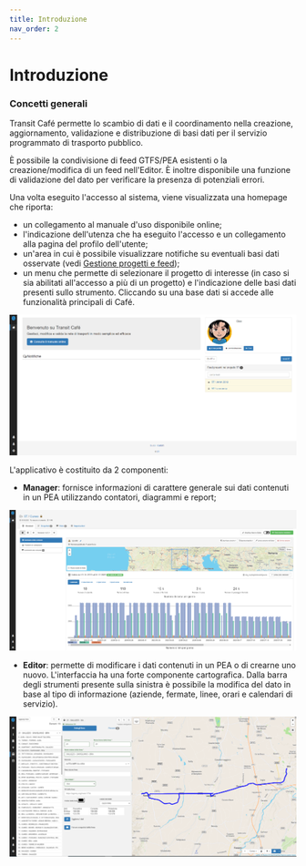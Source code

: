 ```yaml
---
title: Introduzione
nav_order: 2
---
```



# Introduzione

### Concetti generali

Transit Café permette lo scambio di dati e il coordinamento nella creazione, aggiornamento, validazione e distribuzione di basi dati per il servizio programmato di trasporto pubblico.

È possibile la condivisione di feed GTFS/PEA esistenti o la creazione/modifica di un feed nell'Editor. È inoltre disponibile una funzione di validazione del dato per verificare la presenza di potenziali errori.

Una volta eseguito l'accesso al sistema, viene visualizzata una homepage che riporta:

- un collegamento al manuale d'uso disponibile online;
- l'indicazione dell'utenza che ha eseguito l'accesso e un collegamento alla pagina del profilo dell'utente;
- un'area in cui è possibile visualizzare notifiche su eventuali basi dati osservate (vedi [Gestione progetti e feed](manager/data-manager.md));
- un menu che permette di selezionare il progetto di interesse (in caso si sia abilitati all'accesso a più di un progetto) e l'indicazione delle basi dati presenti sullo strumento. Cliccando su una base dati si accede alle funzionalità principali di Café.

![screenshot](../img/overview-tool.png)

L'applicativo è costituito da 2 componenti:

- **Manager**: fornisce informazioni di carattere generale sui dati contenuti in un PEA utilizzando contatori, diagrammi e report;

![screenshot](../img/overview-manager.png)

- **Editor**: permette di modificare i dati contenuti in un PEA o di crearne uno nuovo. L'interfaccia ha una forte componente cartografica. Dalla barra degli strumenti presente sulla sinistra è possibile la modifica del dato in base al tipo di informazione (aziende, fermate, linee, orari e calendari di servizio).

![screenshot](../img/overview-editor.png)

